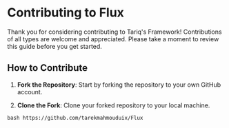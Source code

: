 # Contributing to Flux

Thank you for considering contributing to Tariq's Framework! Contributions of all types are welcome and appreciated. Please take a moment to review this guide before you get started.

## How to Contribute

1. **Fork the Repository**: Start by forking the repository to your own GitHub account.

2. **Clone the Fork**: Clone your forked repository to your local machine.

``bash
  https://github.com/tarekmahmouduix/Flux
``